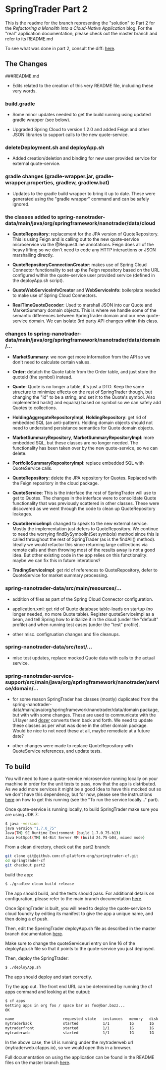 # SpringTrader Part 2
This is the readme for the branch representing the "solution" to Part 2 for the *Refactoring a Monolith into a Cloud-Native Application* blog. For the "real" application documentation, please check out the master branch and refer to its README.md

To see what was done in part 2, consult the diff: [here](https://github.com/cf-platform-eng/springtrader-cf/compare/part1...part2).

## The Changes
###README.md
* Edits related to the creation of this very README file, including these very words.

### build.gradle
* Some minor updates needed to get the build running using updated gradle wrapper (see below).

* Upgraded Spring Cloud to version 1.2.0 and added Feign and other JSON  libraries to support calls to the new quote-service.

### deleteDeployment.sh and deployApp.sh
* Added creation/deletion and binding for new user provided service for external quote-service.

### gradle changes (gradle-wrapper.jar, gradle-wrapper.properties, gradlew, gradlew.bat)
* Updates to the gradle build wrapper to bring it up to date. These were generated using the "gradle wrapper" command and can be safely ignored.

### the classes added to spring-nanotrader-data/main/java/org/springframework/nanotrader/data/cloud

* **QuoteRepository**:  replacement for the JPA version of QuoteRepository. This is using Feign and is calling out to the new quote-service microservice via the @RequestLine annotations. Feign does all of the heavy lifting so we don't need to code any HTTP interactions or JSON marshalling directly.

* **QuoteRepositoryConnectionCreator**: makes use of Spring Cloud Connector functionality to set up the Feign repository based on the URL configured within the quote-service user provided service (defined in the deployApp.sh script).

* **QuoteWebServiceInfoCreator** and **WebServiceInfo**: boilerplate needed to make use of Spring Cloud Connectors.

* **RealTimeQuoteDecoder**: Used to marshall JSON into our Quote and MarketSummary domain objects. This is where we handle some of the semantic differences between SpringTrader domain and our new quote-service domain. We can isolate 3rd party API  changes within this class.

### changes to spring-nanotrader-data/main/java/org/springframework/nanotrader/data/domain/...
* **MarketSummary**: we now get more information from the API so we don't need to calculate certain values.

* **Order**: detatch the Quote table from the Order table, and just store the quoteid (the symbol) instead.

* **Quote**: Quote is no longer a table, it's just a DTO. Keep the same structure to minimize effects on the rest of SpringTrader though, but changing the "id" to be a string, and set it to the Quote's symbol. Also implemented hash() and equals() based on symbol so we can safely add Quotes to collections.

* **HoldingAggregateRepositoryImpl**, **HoldingRepository**: get rid of embedded SQL (an anti-pattern). Holding domain objects should not need to understand persistance semantics for Quote domain objects.

* **MarketSummaryRepository**, **MarketSummaryRepositoryImpl**: more embedded SQL, but these classes are no longer needed. The functionality has been taken over by the new quote-service, so we can delete.

* **PortfolioSummaryRepositoryImpl**: replace embedded SQL with QuoteService calls.

* **QuoteRepository**: delete the JPA repository for Quotes. Replaced with the Feign repository in the cloud package.

* **QuoteService**: This is the interface the rest of SpringTrader will use to get to Quotes. The changes in the interface were to consolidate Quote functionality that was previously scattered in other classes. These were discovered as we went through the code to clean up QuoteRepository leakages.

* **QuoteServiceImpl**: changed to speak to the new external service. Mostly the implementation just defers to QuoteRepository. We continue to need  the worrying findBySymbolIn(Set<String> symbols) method since this is called throughout the rest of SpringTrader (as is the findAll() method). Ideally we would refactor this since returning large colllections via remote calls and then throwing most of the results away is not a good idea. But other existing code in the app relies on this functionality: maybe we can fix this in future interations?

* **TradingServiceImpl**: get rid of references to QuoteRepository, defer to QuoteService for market summary processing.

### spring-nanotrader-data/src/main/resources/...
* addition of files as part of the Spring Cloud Connector configuration.

* application.xml: get rid of Quote database table-loads on startup (no longer needed, no more Quote table). Register quoteServiceImpl as a bean, and tell Spring how to initialize it in the cloud (under the "default" profile) and when running test cases (under the "test" profile).

* other misc. configruation changes and file cleanups.

### spring-nanotrader-data/src/test/...
* misc test updates, replace mocked Quote data with calls to the actual service.

### spring-nanotrader-service-support/src/main/java/org/springframework/nanotrader/service/domain/...
* for some reason SpringTrader has classes (mostly) duplicated from the spring-nanotrader-data/main/java/org/springframework/nanotrader/data/domain package, but with with some changes. These are used to communicate with the UI layer and [dozer](http://dozer.sourceforge.net/) converts them back and forth. We need to update these classes as per what was done in the other domain package. Would be nice to not need these at all, maybe remediate at a future date?

* other changes were made to replace QuoteRepository with QuoteService references, and update tests.

## To build

You will need to have a quote-service microservice running locally on your machine in order for the unit tests to pass, now that the app is distributed. As we add more services it might be a good idea to have this mocked out so we don't have this dependency, but for now, please see the instructions [here](https://github.com/cf-platform-eng/quote-service/tree/part2) on how to get this running (see the "To run the service locally..." part).

Once quote-service is running locally, to build SpringTrader make sure you are using JDK 7:
```bash
$ java -version
java version "1.7.0_75"
Java(TM) SE Runtime Environment (build 1.7.0_75-b13)
Java HotSpot(TM) 64-Bit Server VM (build 24.75-b04, mixed mode)
```

From a clean directory, check out the part2 branch:
```bash
git clone git@github.com:cf-platform-eng/springtrader-cf.git
cd springtrader-cf
git checkout part2
```

build the app:
```bash
$ ./gradlew clean build release
```

The app should build, and the tests should pass. For additional details on configuration, please refer to the main branch documentation [here](https://github.com/cf-platform-eng/springtrader-cf/wiki/Getting-Started-Guide).

Once SpringTrader is built, you will need to deploy the quote-service to cloud foundry by editing its manifest to give the app a unique name, and then doing a cf push.

Then, edit the SperingTrader deployApp.sh file as described in the master branch documentation [here](https://github.com/cf-platform-eng/springtrader-cf/wiki/Getting-Started-Guide).

Make sure to change the quoteServiceuri entry on line 16 of the deployApp.sh file so that it points to the quote-service you just deployed.

Then, deploy the SpringTrader:
```bash
$ ./deployApp.sh
```

The app should deploy and start correctly.

Try the app out. The front end URL can be determined by running the cf apps command and looking at the output:

```bash
$ cf apps
Getting apps in org foo / space bar as foo@bar.bazz...
OK

name                      requested state   instances   memory   disk   urls   
mytraderback              started           1/1         1G       1G     mytraderback.cfapps.io   
mytraderfront             started           1/1         1G       1G     mytraderfront.cfapps.io   
mytraderweb               started           1/1         1G       1G     mytraderweb.cfapps.io   
```

In the above case, the UI is running under the mytraderweb url (mytraderweb.cfapps.io), so we would open this in a browser.

Full documentation on using the application can be found in the README files on the master branch [here](https://github.com/cf-platform-eng/springtrader-cf).
